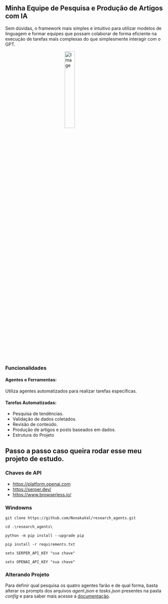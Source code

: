 ## Minha Equipe de Pesquisa e Produção de Artigos com IA

Sem dúvidas, o framework mais simples e intuitivo para utilizar modelos de linguagem e formar equipes que possam colaborar de forma eficiente na execução de tarefas mais complexas do que simplesmente interagir com o GPT.

<a href="https://www.crewai.com/">
    <img src="https://i.imgur.com/0FllxzQ.png" alt="Image" width="25%" style="display: block; margin: 0 auto;">
</a>

### Funcionalidades
#### Agentes e Ferramentas:
Utiliza agentes automatizados para realizar tarefas específicas.

#### Tarefas Automatizadas:
- Pesquisa de tendências.
- Validação de dados coletados.
- Revisão de conteúdo.
- Produção de artigos e posts baseados em dados.
- Estrutura do Projeto

## Passo a passo caso queira rodar esse meu projeto de estudo.

### Chaves de API
- https://platform.openai.com
- https://serper.dev/
- https://www.browserless.io/

### Windowns

```
git clone https://github.com/NonakaVal/research_agents.git
```
```
cd .\research_agents\
```
```
python -m pip install --upgrade pip
```
```
pip install -r requirements.txt
```
```
setx SERPER_API_KEY "sua chave"
```
```
setx OPENAI_API_KEY "sua chave"
```
### Alterando Projeto 
Para definir qual pesquisa os quatro agentes farão e de qual forma,  basta alterar os prompts dos arquivos _agent.json_ e _tasks.json_ presentes na pasta _config_
e para saber mais acesse a [documentação](https://docs.crewai.com/).

